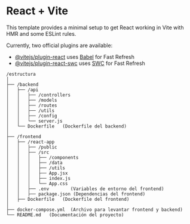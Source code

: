 # React + Vite

This template provides a minimal setup to get React working in Vite with HMR and some ESLint rules.

Currently, two official plugins are available:

- [@vitejs/plugin-react](https://github.com/vitejs/vite-plugin-react/blob/main/packages/plugin-react/README.md) uses [Babel](https://babeljs.io/) for Fast Refresh
- [@vitejs/plugin-react-swc](https://github.com/vitejs/vite-plugin-react-swc) uses [SWC](https://swc.rs/) for Fast Refresh

```
/estructura
│
├── /backend
│   ├── /api
│   │   ├── /controllers
│   │   ├── /models
│   │   ├── /routes
│   │   ├── /utils
│   │   ├── /config
│   │   └── server.js
│   └── Dockerfile   (Dockerfile del backend)
│
├── /frontend
│   ├── /react-app
│   │   ├── /public
│   │   ├── /src
│   │   │   ├── /components
│   │   │   ├── /data
│   │   │   ├── /utils
│   │   │   ├── App.jsx
│   │   │   ├── index.js
│   │   │   └── App.css
│   │   ├── .env        (Variables de entorno del frontend)
│   │   ├── package.json (Dependencias del frontend)
│   ├── Dockerfile   (Dockerfile del frontend)
│
├── docker-compose.yml  (Archivo para levantar frontend y backend)
└── README.md   (Documentación del proyecto)
```
